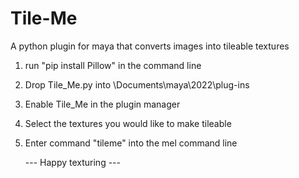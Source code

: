 # Tile-Me
 A python plugin for maya that converts images into tileable textures

 1. run "pip install Pillow" in the command line
    
 2. Drop Tile_Me.py into \Documents\maya\2022\plug-ins

 3. Enable Tile_Me in the plugin manager

 4. Select the textures you would like to make tileable
 
 5. Enter command "tileme" into the mel command line

    --- Happy texturing ---
